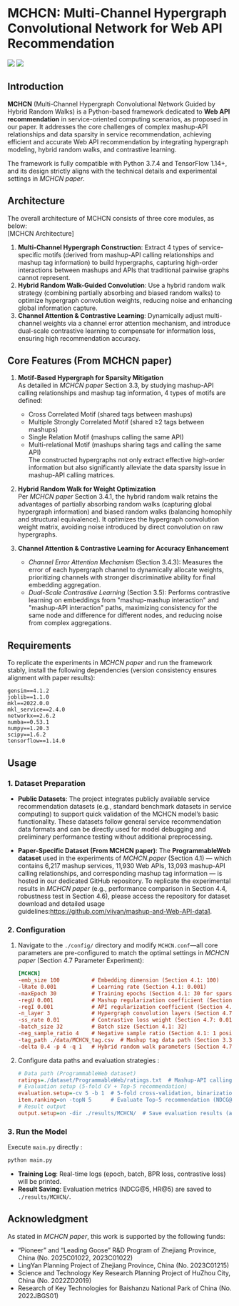 # MCHCN: Multi-Channel Hypergraph Convolutional Network for Web API Recommendation
<p float="left">
    <img src="https://img.shields.io/badge/python-v3.7-red"> 
    <img src="https://img.shields.io/badge/tensorflow-v1.14-blue"> 
</p>


## Introduction
**MCHCN** (Multi-Channel Hypergraph Convolutional Network Guided by Hybrid Random Walks) is a Python-based framework dedicated to **Web API recommendation** in service-oriented computing scenarios, as proposed in our paper. It addresses the core challenges of complex mashup-API relationships and data sparsity in service recommendation, achieving efficient and accurate Web API recommendation by integrating hypergraph modeling, hybrid random walks, and contrastive learning.  

The framework is fully compatible with Python 3.7.4 and TensorFlow 1.14+, and its design strictly aligns with the technical details and experimental settings in *MCHCN paper*.


## Architecture
The overall architecture of MCHCN  consists of three core modules, as below:  
[MCHCN Architecture]
1. **Multi-Channel Hypergraph Construction**: Extract 4 types of service-specific motifs (derived from mashup-API calling relationships and mashup tag information) to build hypergraphs, capturing high-order interactions between mashups and APIs that traditional pairwise graphs cannot represent.  
2. **Hybrid Random Walk-Guided Convolution**: Use a hybrid random walk strategy (combining partially absorbing and biased random walks) to optimize hypergraph convolution weights, reducing noise and enhancing global information capture.  
3. **Channel Attention & Contrastive Learning**: Dynamically adjust multi-channel weights via a channel error attention mechanism, and introduce dual-scale contrastive learning to compensate for information loss, ensuring high recommendation accuracy.


## Core Features (From MCHCN paper)
1. **Motif-Based Hypergraph for Sparsity Mitigation**  
   As detailed in *MCHCN paper* Section 3.3, by studying mashup-API calling relationships and mashup tag information, 4 types of motifs are defined:  
   - Cross Correlated Motif (shared tags between mashups)  
   - Multiple Strongly Correlated Motif (shared ≥2 tags between mashups)  
   - Single Relation Motif (mashups calling the same API)  
   - Multi-relational Motif (mashups sharing tags and calling the same API)  
   The constructed hypergraphs not only extract effective high-order information but also significantly alleviate the data sparsity issue in mashup-API calling matrices.  

2. **Hybrid Random Walk for Weight Optimization**  
   Per *MCHCN paper* Section 3.4.1, the hybrid random walk retains the advantages of partially absorbing random walks (capturing global hypergraph information) and biased random walks (balancing homophily and structural equivalence). It optimizes the hypergraph convolution weight matrix, avoiding noise introduced by direct convolution on raw hypergraphs.  

3. **Channel Attention & Contrastive Learning for Accuracy Enhancement**  
   - *Channel Error Attention Mechanism* (Section 3.4.3): Measures the error of each hypergraph channel to dynamically allocate weights, prioritizing channels with stronger discriminative ability for final embedding aggregation.  
   - *Dual-Scale Contrastive Learning* (Section 3.5): Performs contrastive learning on embeddings from "mashup-mashup interaction" and "mashup-API interaction" paths, maximizing consistency for the same node and difference for different nodes, and reducing noise from complex aggregations.  


## Requirements
To replicate the experiments in *MCHCN paper* and run the framework stably, install the following dependencies (version consistency ensures alignment with paper results):  
```
gensim==4.1.2
joblib==1.1.0
mkl==2022.0.0
mkl_service==2.4.0
networkx==2.6.2
numba==0.53.1
numpy==1.20.3
scipy==1.6.2
tensorflow==1.14.0
```  



## Usage

### 1. Dataset Preparation
- **Public Datasets**: The project integrates publicly available service recommendation datasets (e.g., standard benchmark datasets in service computing) to support quick validation of the MCHCN model’s basic functionality. These datasets follow general service recommendation data formats and can be directly used for model debugging and preliminary performance testing without additional preprocessing.  

- **Paper-Specific Dataset (From MCHCN paper)**: The **ProgrammableWeb dataset** used in the experiments of *MCHCN.paper* (Section 4.1) — which contains 6,217 mashup services, 11,930 Web APIs, 13,093 mashup-API calling relationships, and corresponding mashup tag information — is hosted in our dedicated GitHub repository. To replicate the experimental results in *MCHCN paper* (e.g., performance comparison in Section 4.4, robustness test in Section 4.6), please access the repository for dataset download and detailed usage guidelines:https://github.com/viivan/mashup-and-Web-API-data1.

### 2. Configuration 
1. Navigate to the `./config/` directory and modify `MCHCN.conf`—all core parameters are pre-configured to match the optimal settings in *MCHCN paper* (Section 4.7 Parameter Experiment):  
   ```ini
   [MCHCN]
   -emb_size 100          # Embedding dimension (Section 4.1: 100)
   -lRate 0.001           # Learning rate (Section 4.1: 0.001)
   -maxEpoch 30           # Training epochs (Section 4.1: 30 for sparse datasets)
   -regU 0.001            # Mashup regularization coefficient (Section 4.6: 0.001)
   -regI 0.001            # API regularization coefficient (Section 4.6: 0.001)
   -n_layer 3             # Hypergraph convolution layers (Section 4.7: 3)
   -ss_rate 0.01          # Contrastive loss weight (Section 4.7: 0.01)
   -batch_size 32         # Batch size (Section 4.1: 32)
   -neg_sample_ratio 4    # Negative sample ratio (Section 4.1: 1 positive : 4 negative)
   -tag_path ./data/MCHCN_tag.csv  # Mashup tag data path (Section 3.3: required for motif construction)
   -delta 0.4 -p 4 -q 1   # Hybrid random walk parameters (Section 4.7: optimal combination)
   ```  

2. Configure data paths and evaluation strategies :  
   ```ini
   # Data path (ProgrammableWeb dataset)
   ratings=./dataset/ProgrammableWeb/ratings.txt  # Mashup-API calling data
   # Evaluation setup (5-fold CV + Top-5 recommendation)
   evaluation.setup=-cv 5 -b 1  # 5-fold cross-validation, binarization threshold = 1
   item.ranking=on -topN 5      # Evaluate Top-5 recommendation (NDCG@5, HR@5 as in Section 4.4)
   # Result output
   output.setup=on -dir ./results/MCHCN/  # Save evaluation results (aligned with Section 4.4)
   ```


### 3. Run the Model
Execute `main.py` directly :  
```bash
python main.py
```  

- **Training Log**: Real-time logs (epoch, batch, BPR loss, contrastive loss) will be printed.  
- **Result Saving**: Evaluation metrics (NDCG@5, HR@5) are saved to `./results/MCHCN/`.  


## Acknowledgment
As stated in *MCHCN paper*, this work is supported by the following funds:  
- “Pioneer” and “Leading Goose” R&D Program of Zhejiang Province, China (No. 2025C01022, 2023C01022)  
- LingYan Planning Project of Zhejiang Province, China (No. 2023C01215)  
- Science and Technology Key Research Planning Project of HuZhou City, China (No. 2022ZD2019)  
- Research of Key Technologies for Baishanzu National Park of China (No. 2022JBGS01)